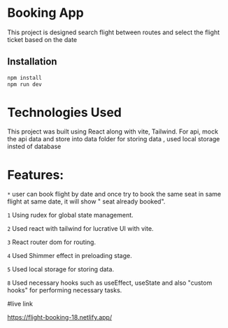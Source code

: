 # Booking App

This project is designed search flight between routes and select the flight ticket based on the date

## Installation

```bash
npm install
npm run dev
```

# Technologies Used

This project was built using React along with vite, Tailwind.
For api, mock the api data and store into data folder
for storing data , used local storage insted of database

# Features:

`*` user can book flight by date and once try to book the same seat in same flight at same date, it will show " seat already booked".

`1` Using rudex for global state management.

`2` Used react with tailwind for lucrative UI with vite.

`3` React router dom for routing.

`4` Used Shimmer effect in preloading stage.

`5` Used local storage for storing data.

`8` Used necessary hooks such as useEffect, useState and also "custom hooks" for performing necessary tasks.

#live link

https://flight-booking-18.netlify.app/
